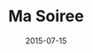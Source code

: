 ---
layout: cassette
artist: "Jay P Nalei ft. Janeth Barako, Kevsquare &amp; Metoxide"
title: "Ma Soiree"
permalink: /cassette/single//:title
date: 2015-07-15
cassette: "/assets/images/cassette/jayp-ma-soiree.png"
side-a: "'jayp_-_ma_soiree'"
side-b: "'jayp_-_ma_soiree'"
image: "/assets/images/artwork/jayp-ma-soiree.jpg"
artist_meta: "Jay P Nalei"
title_meta: "Ma Soiree (Dj Signo Productions) ft. Janeth Barako, Kevsquare &amp; Metoxide"
categories: Single
tags: [jay_p_nalei, janeth_barako, kevsquare, metoxide]
icon: '<i class="demo-icon icon-cassette"></i>'
---